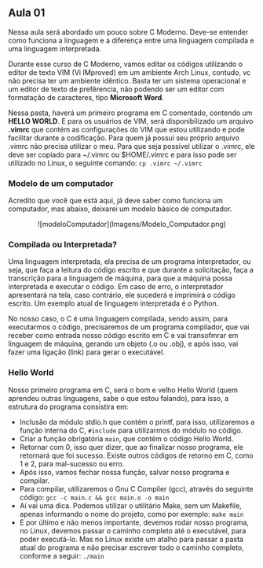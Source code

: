 ## **Aula 01**

Nessa aula será abordado um pouco sobre C Moderno. Deve-se entender como funciona a linguagem e a diferença entre uma linguagem compilada e uma linguagem interpretada.

Durante esse curso de C Moderno, vamos editar os códigos utilizando o editor de texto VIM (Vi IMproved) em um ambiente Arch Linux, contudo, vc não precisa ter um ambiente idêntico. Basta ter um sistema operacional e um editor de texto de prefêrencia, não podendo ser um editor com formatação de caracteres, tipo **Microsoft Word**.

Nessa pasta, haverá um primeiro programa em C comentado, contendo um **HELLO WORLD**. E para os usuários de VIM, será disponibilizado um arquivo **.vimrc** que contém as configurações do VIM que estou utilizando e pode facilitar durante a codificação. Para quem já possui seu próprio arquivo .vimrc não precisa utilizar o meu.
Para que seja possível utilizar o .vimrc, ele deve ser copiado para ~/.vimrc ou $HOME/.vimrc e para isso pode ser utilizado no Linux, o seguinte comando:
`cp .vimrc ~/.vimrc`

### **Modelo de um computador**
Acredito que você que está aqui, já deve saber como funciona um computador, mas abaixo, deixarei um modelo básico de computador.

<center>![modeloComputador](Imagens/Modelo_Computador.png)</center>

### **Compilada ou Interpretada?**
Uma linguagem interpretada, ela precisa de um programa interpretador, ou seja, que faça a leitura do código escrito e que durante a solicitação, faça a transcrição para a linguagem de máquina, para que a máquina possa interpretada e executar o código. Em caso de erro, o interpretador apresentará na tela, caso contrário, ele sucederá e imprimirá o código escrito. Um exemplo atual de linguagem interpretada é o Python.

No nosso caso, o C é uma linguagem compilada, sendo assim, para executarmos o código, precisaremos de um programa compilador, que vai receber como entrada nosso código escrito em C e vai transofmrar em linguagem de máquina, gerando um objeto (.o ou .obj), e após isso, vai fazer uma ligação (link) para gerar o executável.

### **Hello World**
Nosso primeiro programa em C, será o bom e velho Hello World (quem aprendeu outras linguagens, sabe o que estou falando), para isso, a estrutura do programa consistira em:
* Inclusão da módulo stdio.h que contém o printf, para isso, utilizaremos a função interna do C, `#include` para utilizarmos do módulo no código.
* Criar a função obrigatória `main`, que contém o código Hello World.
* Retornar com 0, isso quer dizer, que ao finalizar nosso programa, ele retornará que foi sucesso. Existe outros códigos de retorno em C, como 1 e 2, para mal-sucesso ou erro.
* Após isso, vamos fechar nossa função, salvar nosso programa e compilar.
* Para compilar, utilizaremos o Gnu C Compiler (gcc), através do seguinte código:
`gcc -c main.c && gcc main.o -o main`
* Aí vai uma dica. Podemos utilizar o utilitário Make, sem um Makefile, apenas informando o nome do projeto, como por exemplo:
`make main`
* E por último e não menos importante, devemos rodar nosso programa, no Linux, devemos passar o caminho completo até o executável, para poder executá-lo. Mas no Linux existe um atalho para passar a pasta atual do programa e não precisar escrever todo o caminho completo, conforme a seguir:
`./main`
